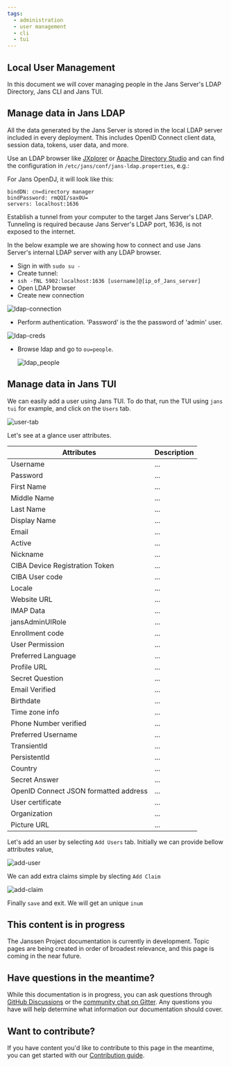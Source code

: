 ```yaml
---
tags:
  - administration
  - user management
  - cli
  - tui
---
```


## Local User Management

In this document we will cover managing people in the Jans Server's LDAP Directory, Jans CLI and Jans TUI.


## Manage data in Jans LDAP

All the data generated by the Jans Server is stored in the local LDAP server included in every deployment. This includes OpenID Connect client data, session data, tokens, user data, and more.

Use an LDAP browser like [JXplorer](http://jxplorer.org/) or [Apache Directory Studio](https://directory.apache.org/studio/) and can find the configuration in `/etc/jans/conf/jans-ldap.properties`, e.g.:

For Jans OpenDJ, it will look like this:
```
bindDN: cn=directory manager
bindPassword: rmQQI/sax0U=
servers: localhost:1636

```

Establish a tunnel from your computer to the target Jans Server's LDAP. Tunneling is required because Jans Server's LDAP port, 1636, is not exposed to the internet.

In the below example we are showing how to connect and use Jans Server's internal LDAP server with any LDAP browser.

* Sign in with `sudo su -`
* Create tunnel:
* `ssh -fNL 5902:localhost:1636 [username]@[ip_of_Jans_server]`
* Open LDAP browser
* Create new connection

![ldap-connection](https://github.com/JanssenProject/jans/assets/43112579/901483e4-d903-4b5f-af45-0a0c9957c29b)


* Perform authentication. 'Password' is the the password of 'admin' user.
  

![ldap-creds](https://github.com/JanssenProject/jans/assets/43112579/c9751ddf-8a0f-4fad-9b49-12ebd425018d)


* Browse ldap and go to `ou=people`.


  ![ldap_people](https://github.com/JanssenProject/jans/assets/43112579/8da57305-0227-4bdb-82f8-0044f8b05afe)

## Manage data in Jans TUI

We can easily add a user using Jans TUI. To do that, run the TUI using `jans tui` for example, and click on the `Users` tab.

![user-tab](https://github.com/JanssenProject/jans/assets/43112579/d94916ff-82c6-4d64-bd3a-9b13f3a5038d)

Let's see at a glance user attributes.

|Attributes|Description|
|---|---|
|Username|...| 
|Password |...|
|First Name|...|
|Middle Name|...|
|Last Name|...|
|Display Name|...|
|Email |...|
|Active|...|
|Nickname|...|
|CIBA Device Registration Token|...|
|CIBA User code|...|
|Locale|...|      
|Website URL|...| 
|IMAP Data|...|   
|jansAdminUIRole|...|
|Enrollment code|...|
|User Permission|...|
|Preferred Language|...|
|Profile URL|...|
|Secret Question|...|
|Email Verified|...|
|Birthdate|...|   
|Time zone info|...|
|Phone Number verified|...|
|Preferred Username|...|
|TransientId|...| 
|PersistentId|...|
|Country|...|     
|Secret Answer|...|
|OpenID Connect JSON formatted address|...|
|User certificate|...|
|Organization|...|
|Picture URL|...| 


Let's add an user by selecting `Add Users` tab. Initially we can provide bellow attributes value,

![add-user](https://github.com/JanssenProject/jans/assets/43112579/9f124b19-de4c-401f-9d7b-ac4b32c78163)

 We can add extra claims simple by slecting `Add Claim`

![add-claim](https://github.com/JanssenProject/jans/assets/43112579/97673b9e-4f45-4af3-869a-dfb86a8e972f)

Finally `save` and exit. We will get an unique `inum`


## This content is in progress

The Janssen Project documentation is currently in development. Topic pages are being created in order of broadest relevance, and this page is coming in the near future.

## Have questions in the meantime?

While this documentation is in progress, you can ask questions through [GitHub Discussions](https://github.com/JanssenProject/jans/discussions) or the [community chat on Gitter](https://gitter.im/JanssenProject/Lobby). Any questions you have will help determine what information our documentation should cover.

## Want to contribute?

If you have content you'd like to contribute to this page in the meantime, you can get started with our [Contribution guide](https://docs.jans.io/head/CONTRIBUTING/).
